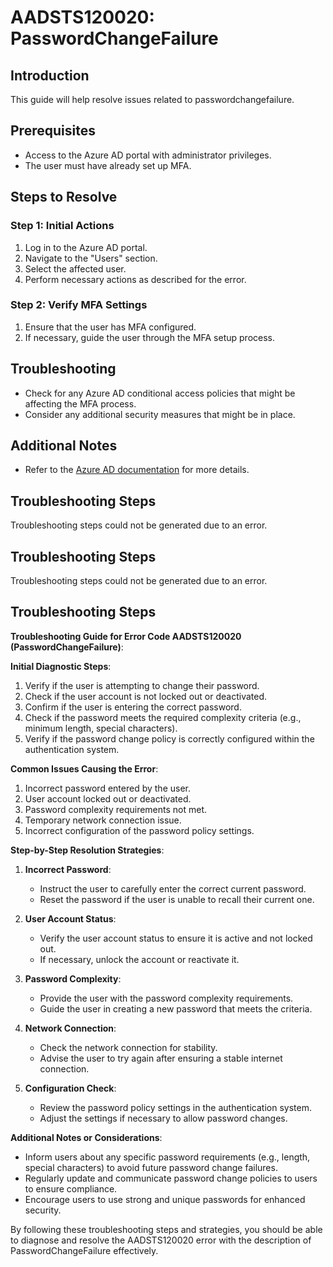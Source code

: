 # AADSTS120020: PasswordChangeFailure

## Introduction
This guide will help resolve issues related to passwordchangefailure.

## Prerequisites
- Access to the Azure AD portal with administrator privileges.
- The user must have already set up MFA.

## Steps to Resolve

### Step 1: Initial Actions
1. Log in to the Azure AD portal.
2. Navigate to the "Users" section.
3. Select the affected user.
4. Perform necessary actions as described for the error.

### Step 2: Verify MFA Settings
1. Ensure that the user has MFA configured.
2. If necessary, guide the user through the MFA setup process.

## Troubleshooting
- Check for any Azure AD conditional access policies that might be affecting the MFA process.
- Consider any additional security measures that might be in place.

## Additional Notes
- Refer to the [Azure AD documentation](https://learn.microsoft.com/en-us/azure/active-directory/) for more details.


## Troubleshooting Steps
Troubleshooting steps could not be generated due to an error.

## Troubleshooting Steps
Troubleshooting steps could not be generated due to an error.

## Troubleshooting Steps
**Troubleshooting Guide for Error Code AADSTS120020 (PasswordChangeFailure)**:

**Initial Diagnostic Steps**:
1. Verify if the user is attempting to change their password.
2. Check if the user account is not locked out or deactivated.
3. Confirm if the user is entering the correct password.
4. Check if the password meets the required complexity criteria (e.g., minimum length, special characters).
5. Verify if the password change policy is correctly configured within the authentication system.

**Common Issues Causing the Error**:
1. Incorrect password entered by the user.
2. User account locked out or deactivated.
3. Password complexity requirements not met.
4. Temporary network connection issue.
5. Incorrect configuration of the password policy settings.

**Step-by-Step Resolution Strategies**:
1. **Incorrect Password**:
   - Instruct the user to carefully enter the correct current password.
   - Reset the password if the user is unable to recall their current one.

2. **User Account Status**:
   - Verify the user account status to ensure it is active and not locked out.
   - If necessary, unlock the account or reactivate it.

3. **Password Complexity**:
   - Provide the user with the password complexity requirements.
   - Guide the user in creating a new password that meets the criteria.

4. **Network Connection**:
   - Check the network connection for stability.
   - Advise the user to try again after ensuring a stable internet connection.

5. **Configuration Check**:
   - Review the password policy settings in the authentication system.
   - Adjust the settings if necessary to allow password changes.

**Additional Notes or Considerations**:
- Inform users about any specific password requirements (e.g., length, special characters) to avoid future password change failures.
- Regularly update and communicate password change policies to users to ensure compliance.
- Encourage users to use strong and unique passwords for enhanced security.

By following these troubleshooting steps and strategies, you should be able to diagnose and resolve the AADSTS120020 error with the description of PasswordChangeFailure effectively.